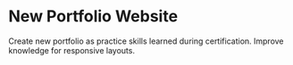 # New Portfolio Website
 Create new portfolio as practice skills learned during certification.
 Improve knowledge for responsive layouts.
